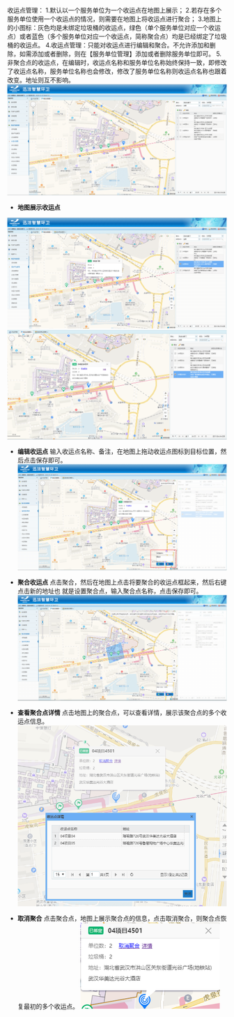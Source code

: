 收运点管理：
1.默认以一个服务单位为一个收运点在地图上展示；
2.若存在多个服务单位使用一个收运点的情况，则需要在地图上将收运点进行聚合；
3.地图上的小图标：灰色均是未绑定垃圾桶的收运点，绿色（单个服务单位对应一个收运点）或者蓝色（多个服务单位对应一个收运点，简称聚合点）均是已经绑定了垃圾桶的收运点。
4.收运点管理：只能对收运点进行编辑和聚合。不允许添加和删除，如需添加或者删除，则在【服务单位管理】添加或者删除服务单位即可。
5.非聚合点的收运点，在编辑时，收运点名称和服务单位名称始终保持一致，即修改了收运点名称，服务单位名称也会修改，修改了服务单位名称则收运点名称也跟着改变。地址则互不影响。
![](images/screenshot_1578384111694.png)

* **地图展示收运点**

![](images/screenshot_1578385583355.png)
![](images/screenshot_1578385850073.png)

* **编辑收运点**
输入收运点名称、备注，在地图上拖动收运点图标到目标位置，然后点击保存即可。
![](images/screenshot_1578385154530.png)

* **聚合收运点**
点击聚合，然后在地图上点击将要聚合的收运点框起来，然后右键点击新的地址也 就是设置聚合点，输入聚合点名称，点击保存即可。
![](images/screenshot_1578386614049.png) 
* **查看聚合点详情**
点击地图上的聚合点，可以查看详情，展示该聚合点的多个收运点信息。
![](images/screenshot_1578386973245.png)


* **取消聚合**
点击聚合点，地图上展示聚合点的信息，点击取消聚合，则聚合点恢复最初的多个收运点。
![](images/screenshot_1578386741089.png)